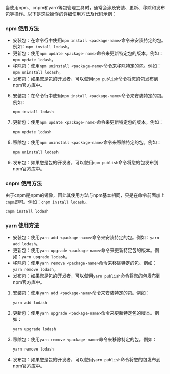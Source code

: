 当使用npm、cnpm和yarn等包管理工具时，通常会涉及安装、更新、移除和发布包等操作。以下是这些操作的详细使用方法及代码示例：

### npm 使用方法

+ 安装包：在命令行中使用`npm install <package-name>`命令来安装特定的包。例如：`npm install lodash`。
+ 更新包：使用`npm update <package-name>`命令来更新特定包的版本。例如：`npm update lodash`。
+ 移除包：使用`npm uninstall <package-name>`命令来移除特定的包。例如：`npm uninstall lodash`。
+ 发布包：如果您是包的开发者，可以使用`npm publish`命令将您的包发布到npm官方库中。

6. 安装包：在命令行中使用`npm install <package-name>`命令来安装特定的包。例如：

    ```bash
    npm install lodash
    ```

2. 更新包：使用`npm update <package-name>`命令来更新特定包的版本。例如：

    ```bash
    npm update lodash
    ```

3. 移除包：使用`npm uninstall <package-name>`命令来移除特定的包。例如：

    ```bash
    npm uninstall lodash
    ```

4. 发布包：如果您是包的开发者，可以使用`npm publish`命令将您的包发布到npm官方库中。

### cnpm 使用方法

由于cnpm是npm的镜像，因此其使用方法与npm基本相同，只是在命令前面加上`cnpm`即可。例如：`cnpm install lodash`。

```bash
cnpm install lodash
```

### yarn 使用方法

+ 安装包：使用`yarn add <package-name>`命令来安装特定的包。例如：`yarn add lodash`。
+ 更新包：使用`yarn upgrade <package-name>`命令来更新特定包的版本。例如：`yarn upgrade lodash`。
+ 移除包：使用`yarn remove <package-name>`命令来移除特定的包。例如：`yarn remove lodash`。
+ 发布包：如果您是包的开发者，可以使用`yarn publish`命令将您的包发布到npm官方库中。

1. 安装包：使用`yarn add <package-name>`命令来安装特定的包。例如：

    ```bash
    yarn add lodash
    ```

2. 更新包：使用`yarn upgrade <package-name>`命令来更新特定包的版本。例如：

    ```bash
    yarn upgrade lodash
    ```

3. 移除包：使用`yarn remove <package-name>`命令来移除特定的包。例如：

    ```bash
    yarn remove lodash
    ```

4. 发布包：如果您是包的开发者，可以使用`yarn publish`命令将您的包发布到npm官方库中。
